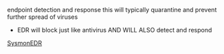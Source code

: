 endpoint detection and response
this will typically quarantine and prevent further spread of viruses
- EDR will block just like antivirus AND WILL ALSO detect and respond

[SysmonEDR](https://github.com/ion-storm/sysmon-edr)
